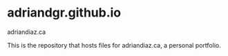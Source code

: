 adriandgr.github.io
===================

adriandiaz.ca


This is the repository that hosts files for adriandiaz.ca, a personal portfolio.
